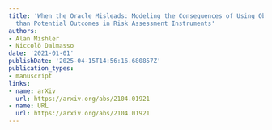 ```yaml
---
title: 'When the Oracle Misleads: Modeling the Consequences of Using Observable Rather
  than Potential Outcomes in Risk Assessment Instruments'
authors:
- Alan Mishler
- Niccolò Dalmasso
date: '2021-01-01'
publishDate: '2025-04-15T14:56:16.680857Z'
publication_types:
- manuscript
links:
- name: arXiv
  url: https://arxiv.org/abs/2104.01921
- name: URL
  url: https://arxiv.org/abs/2104.01921
---
```

